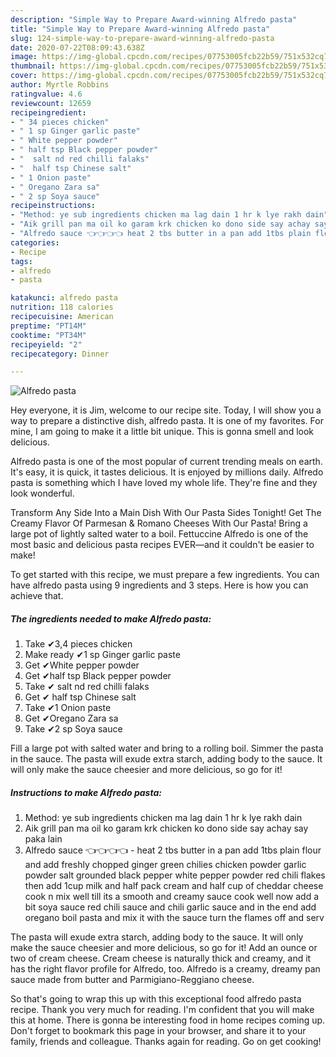 ```yaml
---
description: "Simple Way to Prepare Award-winning Alfredo pasta"
title: "Simple Way to Prepare Award-winning Alfredo pasta"
slug: 124-simple-way-to-prepare-award-winning-alfredo-pasta
date: 2020-07-22T08:09:43.638Z
image: https://img-global.cpcdn.com/recipes/07753005fcb22b59/751x532cq70/alfredo-pasta-recipe-main-photo.jpg
thumbnail: https://img-global.cpcdn.com/recipes/07753005fcb22b59/751x532cq70/alfredo-pasta-recipe-main-photo.jpg
cover: https://img-global.cpcdn.com/recipes/07753005fcb22b59/751x532cq70/alfredo-pasta-recipe-main-photo.jpg
author: Myrtle Robbins
ratingvalue: 4.6
reviewcount: 12659
recipeingredient:
- " 34 pieces chicken"
- " 1 sp Ginger garlic paste"
- " White pepper powder"
- " half tsp Black pepper powder"
- "  salt nd red chilli falaks"
- "  half tsp Chinese salt"
- " 1 Onion paste"
- " Oregano Zara sa"
- " 2 sp Soya sauce"
recipeinstructions:
- "Method: ye sub ingredients chicken ma lag dain 1 hr k lye rakh dain"
- "Aik grill pan ma oil ko garam krk chicken ko dono side say achay say paka lain"
- "Alfredo sauce 👈👈👈👈 heat 2 tbs butter in a pan add 1tbs plain flour and add freshly chopped ginger green chilies chicken powder garlic powder salt grounded black pepper white pepper powder red chili flakes then add 1cup milk and half pack cream and half cup of cheddar cheese cook n mix well till its a smooth and creamy sauce cook well now add a bit soya sauce red chili sauce and chili garlic sauce and in the end add oregano boil pasta and mix it with the sauce turn the flames off and serv"
categories:
- Recipe
tags:
- alfredo
- pasta

katakunci: alfredo pasta 
nutrition: 118 calories
recipecuisine: American
preptime: "PT14M"
cooktime: "PT34M"
recipeyield: "2"
recipecategory: Dinner

---
```



![Alfredo pasta](https://img-global.cpcdn.com/recipes/07753005fcb22b59/751x532cq70/alfredo-pasta-recipe-main-photo.jpg)

Hey everyone, it is Jim, welcome to our recipe site. Today, I will show you a way to prepare a distinctive dish, alfredo pasta. It is one of my favorites. For mine, I am going to make it a little bit unique. This is gonna smell and look delicious.

Alfredo pasta is one of the most popular of current trending meals on earth. It's easy, it is quick, it tastes delicious. It is enjoyed by millions daily. Alfredo pasta is something which I have loved my whole life. They're fine and they look wonderful.

Transform Any Side Into a Main Dish With Our Pasta Sides Tonight! Get The Creamy Flavor Of Parmesan &amp; Romano Cheeses With Our Pasta! Bring a large pot of lightly salted water to a boil. Fettuccine Alfredo is one of the most basic and delicious pasta recipes EVER—and it couldn&#39;t be easier to make!


To get started with this recipe, we must prepare a few ingredients. You can have alfredo pasta using 9 ingredients and 3 steps. Here is how you can achieve that.

<!--inarticleads1-->

##### The ingredients needed to make Alfredo pasta:

1. Take  ✔3,4 pieces chicken
1. Make ready  ✔1 sp Ginger garlic paste
1. Get  ✔White pepper powder
1. Get  ✔half tsp Black pepper powder
1. Take  ✔ salt nd red chilli falaks
1. Get  ✔ half tsp Chinese salt
1. Take  ✔1 Onion paste
1. Get  ✔Oregano Zara sa
1. Take  ✔2 sp Soya sauce


Fill a large pot with salted water and bring to a rolling boil. Simmer the pasta in the sauce. The pasta will exude extra starch, adding body to the sauce. It will only make the sauce cheesier and more delicious, so go for it! 

<!--inarticleads2-->

##### Instructions to make Alfredo pasta:

1. Method: ye sub ingredients chicken ma lag dain 1 hr k lye rakh dain
1. Aik grill pan ma oil ko garam krk chicken ko dono side say achay say paka lain
1. Alfredo sauce 👈👈👈👈 - heat 2 tbs butter in a pan add 1tbs plain flour and add freshly chopped ginger green chilies chicken powder garlic powder salt grounded black pepper white pepper powder red chili flakes then add 1cup milk and half pack cream and half cup of cheddar cheese cook n mix well till its a smooth and creamy sauce cook well now add a bit soya sauce red chili sauce and chili garlic sauce and in the end add oregano boil pasta and mix it with the sauce turn the flames off and serv


The pasta will exude extra starch, adding body to the sauce. It will only make the sauce cheesier and more delicious, so go for it! Add an ounce or two of cream cheese. Cream cheese is naturally thick and creamy, and it has the right flavor profile for Alfredo, too. Alfredo is a creamy, dreamy pan sauce made from butter and Parmigiano-Reggiano cheese. 

So that's going to wrap this up with this exceptional food alfredo pasta recipe. Thank you very much for reading. I'm confident that you will make this at home. There is gonna be interesting food in home recipes coming up. Don't forget to bookmark this page in your browser, and share it to your family, friends and colleague. Thanks again for reading. Go on get cooking!
